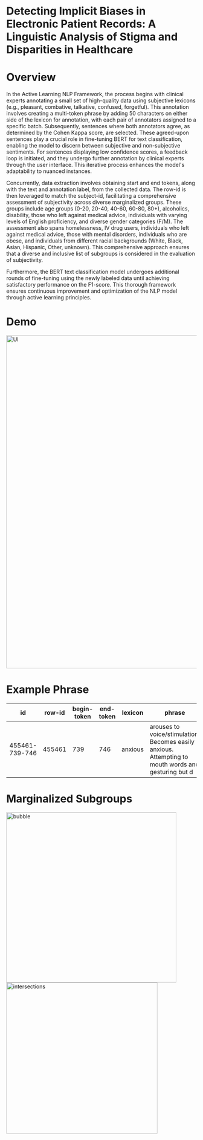 # Detecting Implicit Biases in Electronic Patient Records: A Linguistic Analysis of Stigma and Disparities in Healthcare


# Overview


In the Active Learning NLP Framework, the process begins with clinical experts annotating a small set of high-quality data using subjective lexicons (e.g., pleasant, combative, talkative, confused, forgetful). This annotation involves creating a multi-token phrase by adding 50 characters on either side of the lexicon for annotation, with each pair of annotators assigned to a specific batch. Subsequently, sentences where both annotators agree, as determined by the Cohen Kappa score, are selected. These agreed-upon sentences play a crucial role in fine-tuning BERT for text classification, enabling the model to discern between subjective and non-subjective sentiments. For sentences displaying low confidence scores, a feedback loop is initiated, and they undergo further annotation by clinical experts through the user interface. This iterative process enhances the model's adaptability to nuanced instances.

Concurrently, data extraction involves obtaining start and end tokens, along with the text and annotation label, from the collected data. The row-id is then leveraged to match the subject-id, facilitating a comprehensive assessment of subjectivity across diverse marginalized groups. These groups include age groups (0-20, 20-40, 40-60, 60-80, 80+), alcoholics, disability, those who left against medical advice, individuals with varying levels of English proficiency, and diverse gender categories (F/M). The assessment also spans homelessness, IV drug users, individuals who left against medical advice, those with mental disorders, individuals who are obese, and individuals from different racial backgrounds (White, Black, Asian, Hispanic, Other, unknown). This comprehensive approach ensures that a diverse and inclusive list of subgroups is considered in the evaluation of subjectivity.

Furthermore, the BERT text classification model undergoes additional rounds of fine-tuning using the newly labeled data until achieving satisfactory performance on the F1-score. This thorough framework ensures continuous improvement and optimization of the NLP model through active learning principles.

# Demo

<img width="881" alt="UI" src="https://github.com/danamouk/nlp-bias/assets/49573192/3d4ee34c-dce1-48a0-bfb8-74d09e0a1059">

# Example Phrase

| id                | row-id             | begin-token | end-token | lexicon | phrase                                              | label      | confidence |
|-------------------|--------------------|--------------|-----------|---------|-----------------------------------------------------|------------|------------|
| 455461-739-746    | 455461             | 739          | 746       | anxious | arouses to voice/stimulation. Becomes easily anxious. Attempting to mouth words and gesturing but d | SUBJECTIVE | 0.98       |

# Marginalized Subgroups

<img width="450" alt="bubble" src="https://github.com/danamouk/nlp-bias/assets/49573192/9c5055ac-4494-4871-b541-66f29b8a9d9a">

<img width="400" alt="intersections" src="https://github.com/danamouk/nlp-bias/assets/49573192/b903ebd2-edf8-4470-9b2c-7911532704a4">








